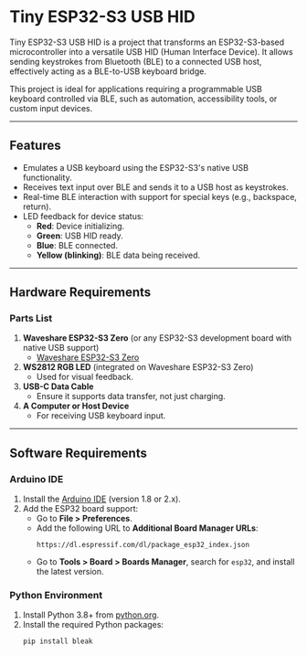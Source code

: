 # **Tiny ESP32-S3 USB HID**

Tiny ESP32-S3 USB HID is a project that transforms an ESP32-S3-based microcontroller into a versatile USB HID (Human Interface Device). It allows sending keystrokes from Bluetooth (BLE) to a connected USB host, effectively acting as a BLE-to-USB keyboard bridge.

This project is ideal for applications requiring a programmable USB keyboard controlled via BLE, such as automation, accessibility tools, or custom input devices.

---

## **Features**
- Emulates a USB keyboard using the ESP32-S3's native USB functionality.
- Receives text input over BLE and sends it to a USB host as keystrokes.
- Real-time BLE interaction with support for special keys (e.g., backspace, return).
- LED feedback for device status:
  - **Red**: Device initializing.
  - **Green**: USB HID ready.
  - **Blue**: BLE connected.
  - **Yellow (blinking)**: BLE data being received.

---

## **Hardware Requirements**

### **Parts List**
1. **Waveshare ESP32-S3 Zero** (or any ESP32-S3 development board with native USB support)
   - [Waveshare ESP32-S3 Zero](https://www.waveshare.com/esp32-s3-zero.htm)
2. **WS2812 RGB LED** (integrated on Waveshare ESP32-S3 Zero)
   - Used for visual feedback.
3. **USB-C Data Cable**
   - Ensure it supports data transfer, not just charging.
4. **A Computer or Host Device**
   - For receiving USB keyboard input.

---

## **Software Requirements**

### **Arduino IDE**
1. Install the [Arduino IDE](https://www.arduino.cc/en/software) (version 1.8 or 2.x).
2. Add the ESP32 board support:
   - Go to **File > Preferences**.
   - Add the following URL to **Additional Board Manager URLs**:
     ```
     https://dl.espressif.com/dl/package_esp32_index.json
     ```
   - Go to **Tools > Board > Boards Manager**, search for `esp32`, and install the latest version.

### **Python Environment**
1. Install Python 3.8+ from [python.org](https://www.python.org/).
2. Install the required Python packages:
   ```bash
   pip install bleak
